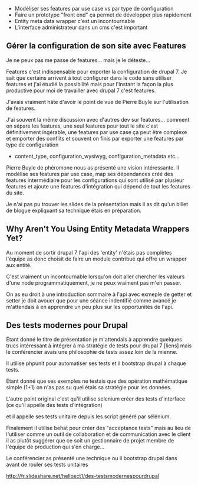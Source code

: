 
- Modéliser ses features par use case vs par type de configuration
- Faire un prototype "front end" ça permet de développer plus rapidement
- Entity meta data wrapper c'est un incontournable
- L'interface administrateur dans un cms c'est important

Gérer la configuration de son site avec Features
--------
Je ne peux pas me passe de features... mais je le déteste...

Features c'est indispensable pour exporter la configuration de drupal 7. Je sait
que certains arrivent à tout configurer dans le code sans utiliser features et 
j'ai étudié la possibilité mais pour l'instant la façon la plus productive pour
moi de travailler avec drupal 7 c'est features.

J'avais vraiment hâte d'avoir le point de vue de Pierre Buyle sur l'utilisation 
de features.

J'ai souvent la même discussion avec d'autres dev sur features... comment on
sépare les features, une seul features pour tout le site c'est définitivement 
ingérable, une features par use case ça peut être complexe et emporter des 
conflits et souvent on finis par exporter une features par type de configuration
- content_type, configuration_wysiwyg, configuration_metadata etc...

Pierre Buyle de phéromone nous as présenté une vision intéressante. Il modélise 
ses features par use case, map ses dépendances créé des features intermédiaire pour
les configurations qui sont utilisé par plusieur features et ajoute une 
features d'intégration qui dépend de tout les features du site.

Je n'ai pas pu trouver les slides de la présentation mais il as dit qu'un
billet de blogue expliquant sa technique étais en préparation.




Why Aren't You Using Entity Metadata Wrappers Yet?
----------------------
Au moment de sortir drupal 7 l'api des 'entity' n'étais pas complètes l'équipe as
donc choisit de faire un module contribué qui offre un wrapper aux entité.

C'est vraiment un incontournable lorsqu'on doit aller chercher les valeurs d'une
node programmatiquement, je ne peux vraiment pas m'en passer. 

On as eu droit à une introduction sommaire à l'api avec exmeple de getter et setter
je doit avouer que pour une séance indentifié comme avancé je m'attendais à en 
apprendre un peu plus sur les opportunités de l'api.

Des tests modernes pour Drupal
------------------------------

Étant donné le titre de présentation je m'attendais à apprendre quelques trucs
intéressant à intégrer à ma stratégie de tests pour drupal 7 [liens] mais le 
conférencier avais une philosophie de tests assez loin de la mienne.

Il utilise phpunit pour automatiser ses tests et il bootstrap drupal à chaque tests.

Étant donné que ses exemples ne testais que des opération mathématique simple (1+1)
on n'as pas su quel étais sa stratégie pour les données. 

L'autre point original c'est qu'il utilise selenium créer des tests d'interface
(ce qu'il appelle des tests d'intégration) 

et il appelle ses tests unitaire depuis les script généré par sélénium.

Finalement il utilise behat pour créer des "acceptance tests" mais au lieu de 
l'utiliser comme un outil de collaboration et de communication avec le client 
il as plutôt suggérer que ce soit un gestionnaire de projet membre de l'équipe
de production qui s'en charge...


Le conférencier as présenté une technique ou il bootstrap drupal dans 
avant de rouler ses tests unitaires 

http://fr.slideshare.net/hellosct1/des-testsmodernespourdrupal

